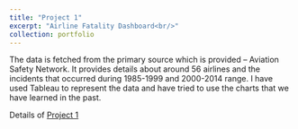 ```yaml
---
title: "Project 1"
excerpt: "Airline Fatality Dashboard<br/>"
collection: portfolio
---
```


The data is fetched from the primary source which is provided – Aviation Safety Network. It provides details about around 56 airlines and the incidents that occurred during 1985-1999 and 2000-2014 range. I have used Tableau to represent the data and have tried to use the charts that we have learned in the past.

Details of [Project 1](https://github.com/rohvalder/Project-Portfolio/tree/gh-pages/Project%201) 
